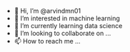 - 👋 Hi, I’m @arvindmn01
- 👀 I’m interested in machine learning
- 🌱 I’m currently learning data science
- 💞️ I’m looking to collaborate on ...
- 📫 How to reach me ...

<!---
arvindmn01/arvindmn01 is a ✨ special ✨ repository because its `README.md` (this file) appears on your GitHub profile.
You can click the Preview link to take a look at your changes.
--->
